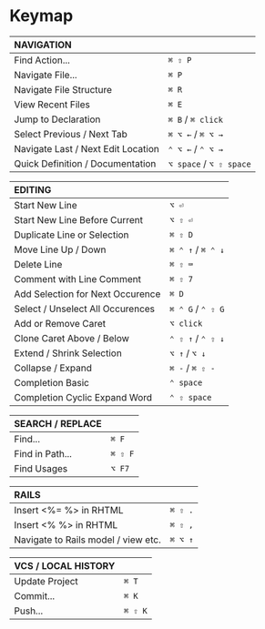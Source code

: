 # Keymap

| NAVIGATION                          |                         |
| :---                                | :---                    |
| Find Action...                      | `⌘ ⇧ P`                 |
| Navigate File...                    | `⌘ P`                   |
| Navigate File Structure             | `⌘ R`                   |
| View Recent Files                   | `⌘ E`                   |
| Jump to Declaration                 | `⌘ B` / `⌘ click`       |
| Select Previous / Next Tab          | `⌘ ⌥ ←` / `⌘ ⌥ →`       |
| Navigate Last / Next Edit Location  | `⌃ ⌥ ←` / `⌃ ⌥ →`       |
| Quick Definition / Documentation    | `⌥ space` / `⌥ ⇧ space` |

| EDITING                             |                         |
| :---                                | :---                    |
| Start New Line                      | `⌥ ⏎`                   |
| Start New Line Before Current       | `⌥ ⇧ ⏎`                 |
| Duplicate Line or Selection         | `⌘ ⇧ D`                 |
| Move Line Up / Down                 | `⌘ ⌃ ↑` / `⌘ ⌃ ↓`       |
| Delete Line                         | `⌘ ⇧ ⌨`                 |
| Comment with Line Comment           | `⌘ ⇧ 7`                 |
| Add Selection for Next Occurence    | `⌘ D`                   |
| Select / Unselect All Occurences    | `⌘ ⌃ G` / `⌃ ⇧ G`       |
| Add or Remove Caret                 | `⌥ click`               |
| Clone Caret Above / Below           | `⌃ ⇧ ↑` / `⌃ ⇧ ↓`       |
| Extend / Shrink Selection           | `⌥ ↑` / `⌥ ↓`           |
| Collapse / Expand                   | `⌘ -` / `⌘ ⇧ -`         |
| Completion Basic                    | `⌃ space`               |
| Completion Cyclic Expand Word       | `⌃ ⇧ space`             |

| SEARCH / REPLACE                    |                         |
| :---                                | :---                    |
| Find...                             | `⌘ F`                   |
| Find in Path...                     | `⌘ ⇧ F`                 |
| Find Usages                         | `⌥ F7`                  |

| RAILS                               |                         |
| :---                                | :---                    |
| Insert <%= %> in RHTML              | `⌘ ⇧ .`                 |
| Insert <% %> in RHTML               | `⌘ ⇧ ,`                 |
| Navigate to Rails model / view etc. | `⌘ ⌥ ↑`                 |

| VCS / LOCAL HISTORY                 |                         |
| :---                                | :---                    |
| Update Project                      | `⌘ T`                   |
| Commit...                           | `⌘ K`                   |
| Push...                             | `⌘ ⇧ K`                 |
